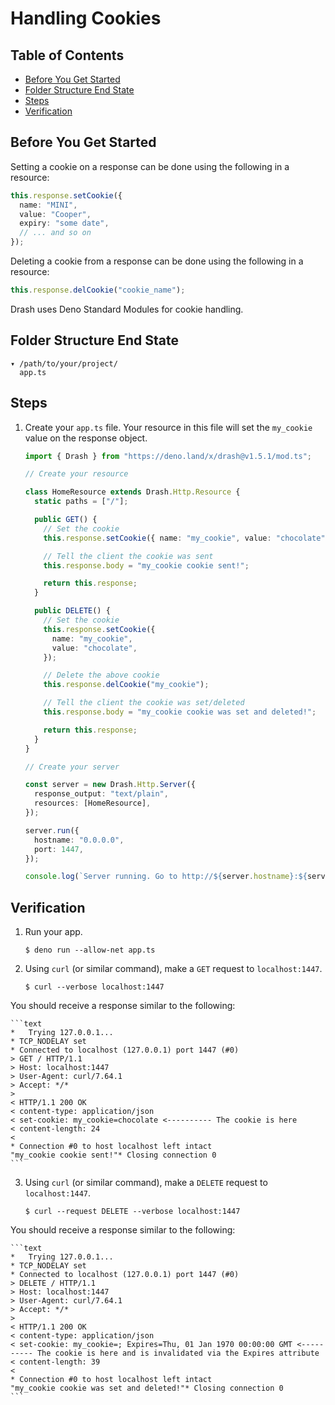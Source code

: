 # Handling Cookies

## Table of Contents

- [Before You Get Started](#before-you-get-started)
- [Folder Structure End State](#folder-structure-end-state)
- [Steps](#steps)
- [Verification](#verification)

## Before You Get Started

Setting a cookie on a response can be done using the following in a resource:

```typescript
this.response.setCookie({
  name: "MINI",
  value: "Cooper",
  expiry: "some date",
  // ... and so on
});
```

Deleting a cookie from a response can be done using the following in a resource:

```typescript
this.response.delCookie("cookie_name");
```

Drash uses Deno Standard Modules for cookie handling.

## Folder Structure End State

```text
▾ /path/to/your/project/
  app.ts
```

## Steps

1. Create your `app.ts` file. Your resource in this file will set the
   `my_cookie` value on the response object.

    ```typescript
    import { Drash } from "https://deno.land/x/drash@v1.5.1/mod.ts";

    // Create your resource

    class HomeResource extends Drash.Http.Resource {
      static paths = ["/"];

      public GET() {
        // Set the cookie
        this.response.setCookie({ name: "my_cookie", value: "chocolate" });

        // Tell the client the cookie was sent
        this.response.body = "my_cookie cookie sent!";

        return this.response;
      }

      public DELETE() {
        // Set the cookie
        this.response.setCookie({
          name: "my_cookie",
          value: "chocolate",
        });

        // Delete the above cookie
        this.response.delCookie("my_cookie");

        // Tell the client the cookie was set/deleted
        this.response.body = "my_cookie cookie was set and deleted!";

        return this.response;
      }
    }

    // Create your server

    const server = new Drash.Http.Server({
      response_output: "text/plain",
      resources: [HomeResource],
    });

    server.run({
      hostname: "0.0.0.0",
      port: 1447,
    });

    console.log(`Server running. Go to http://${server.hostname}:${server.port}.`);
    ```

## Verification

1. Run your app.

    ```shell
    $ deno run --allow-net app.ts
    ```

2. Using `curl` (or similar command), make a `GET` request to `localhost:1447`.

    ```shell
    $ curl --verbose localhost:1447
    ```

You should receive a response similar to the following:

    ```text
    *   Trying 127.0.0.1...
    * TCP_NODELAY set
    * Connected to localhost (127.0.0.1) port 1447 (#0)
    > GET / HTTP/1.1
    > Host: localhost:1447
    > User-Agent: curl/7.64.1
    > Accept: */*
    >
    < HTTP/1.1 200 OK
    < content-type: application/json
    < set-cookie: my_cookie=chocolate <---------- The cookie is here
    < content-length: 24
    <
    * Connection #0 to host localhost left intact
    "my_cookie cookie sent!"* Closing connection 0
    ```

3. Using `curl` (or similar command), make a `DELETE` request to
   `localhost:1447`.

    ```shell
    $ curl --request DELETE --verbose localhost:1447
    ```

You should receive a response similar to the following:

    ```text
    *   Trying 127.0.0.1...
    * TCP_NODELAY set
    * Connected to localhost (127.0.0.1) port 1447 (#0)
    > DELETE / HTTP/1.1
    > Host: localhost:1447
    > User-Agent: curl/7.64.1
    > Accept: */*
    >
    < HTTP/1.1 200 OK
    < content-type: application/json
    < set-cookie: my_cookie=; Expires=Thu, 01 Jan 1970 00:00:00 GMT <---------- The cookie is here and is invalidated via the Expires attribute
    < content-length: 39
    <
    * Connection #0 to host localhost left intact
    "my_cookie cookie was set and deleted!"* Closing connection 0
    ```
